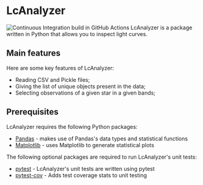 # LcAnalyzer
![Continuous Integration build in GitHub Actions](https://github.com/somayeh91/light-curve-analysis/workflows/CI/badge.svg?branch=main)
LcAnalyzer is a package written in Python that allows you to inspect light curves.

## Main features
Here are some key features of LcAnalyzer:

- Reading CSV and Pickle files;
- Giving the list of unique objects present in the data;
- Selecting observations of a given star in a given bands;

## Prerequisites
LcAnalyzer requires the following Python packages:

- [Pandas](https://pandas.pydata.org/) - makes use of Pandas's data types and statistical functions
- [Matplotlib](https://matplotlib.org/stable/index.html) - uses Matplotlib to generate statistical plots

The following optional packages are required to run LcAnalyzer's unit tests:

- [pytest](https://docs.pytest.org/en/stable/) - LcAnalyzer's unit tests are written using pytest
- [pytest-cov](https://pypi.org/project/pytest-cov/) - Adds test coverage stats to unit testing

